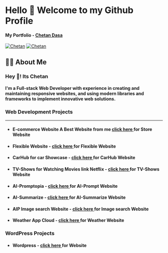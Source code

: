 <h1>Hello 👋 Welcome to my Github Profile</h1>

<h4>My Portfolio - <a href="https://3d-portfolio-chetan.vercel.app/">Chetan Dasa</a></h4>

[![Chetan](https://img.shields.io/badge/LinkedIn-0077B5?style=for-the-badge&logo=linkedin&logoColor=white)](https://www.linkedin.com/in/chetan-dasa-878946250/)
[![Chetan](https://img.shields.io/badge/Instagram-E4405F?style=for-the-badge&logo=instagram&logoColor=white)](https://www.instagram.com/thedasachetan2814/)

<h2>🙋‍♂️ About Me</h2>
<h3>Hey 👋! Its Chetan</h3>
<h4>I'm a Full-stack Web Developer with experience in creating and maintaining responsive websites, and using modern libraries and frameworks to implement innovative web solutions.
</h4>
<h3>Web Development Projects</h3>
<hr />
<ul>
<li><h4>E-commerce Website A Best Website from me <a href="https://ecommerce-store-ruby.vercel.app/">click here </a>for Store Website</h4></li>
<li><h4>Flexible Website - <a href="https://grafbase-flexible.vercel.app/">click here </a>for Flexible Website</h4></li>
<li><h4>CarHub for car Showcase - <a href="https://carhub-cd.vercel.app/">click here </a>for CarHub Website</h4></li>
<li><h4>TV-Shows for Watching Movies link Netflix - <a href="https://tvshowsclone.vercel.app/">click here </a>for TV-Shows Website</h4></li>
<li><h4>AI-Promptopia - <a href="https://ai-promptopiaweb.vercel.app/">click here </a>for AI-Prompt Website</h4></li>
<li><h4>AI-Summarize - <a href="https://summz-ai.netlify.app">click here </a>for AI-Summarize Website</h4></li>
<li><h4>AIP Image search Website - <a href="https://movie-website-sage.vercel.app/">click here </a>for Image search Website</h4></li>
<li><h4>Weather App Cloud - <a href="https://weatherappcloud.vercel.app/">click here </a>for Weather Website</h4></li>
</ul>
<h3>WordPress Projects</h3>
<ul>
<li><h4>Wordpress - <a href="https://wordpressfirstcd.000webhostapp.com/">click here </a>for Website</h4></li>
</ul>
